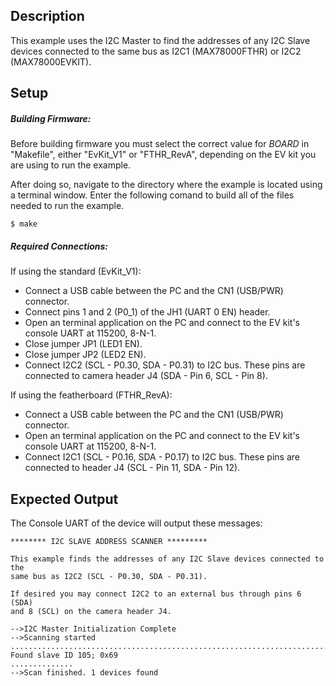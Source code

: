 ## Description

This example uses the I2C Master to find the addresses of any I2C Slave devices connected to the same bus as I2C1 (MAX78000FTHR) or I2C2 (MAX78000EVKIT).

## Setup
##### Building Firmware:
Before building firmware you must select the correct value for _BOARD_  in "Makefile", either "EvKit\_V1" or "FTHR\_RevA", depending on the EV kit you are using to run the example.

After doing so, navigate to the directory where the example is located using a terminal window. Enter the following comand to build all of the files needed to run the example.

```
$ make
```

##### Required Connections:

If using the standard (EvKit_V1):
-   Connect a USB cable between the PC and the CN1 (USB/PWR) connector.
-   Connect pins 1 and 2 (P0_1) of the JH1 (UART 0 EN) header.
-   Open an terminal application on the PC and connect to the EV kit's console UART at 115200, 8-N-1.
-   Close jumper JP1 (LED1 EN).
-   Close jumper JP2 (LED2 EN).
-   Connect I2C2 (SCL - P0.30, SDA - P0.31) to I2C bus. These pins are connected to camera header J4 (SDA - Pin 6, SCL - Pin 8).

If using the featherboard (FTHR_RevA):
-   Connect a USB cable between the PC and the CN1 (USB/PWR) connector.
-   Open an terminal application on the PC and connect to the EV kit's console UART at 115200, 8-N-1.
-   Connect I2C1 (SCL - P0.16, SDA - P0.17) to I2C bus. These pins are connected to header J4 (SCL - Pin 11, SDA - Pin 12).

## Expected Output

The Console UART of the device will output these messages:

```
******** I2C SLAVE ADDRESS SCANNER *********

This example finds the addresses of any I2C Slave devices connected to the
same bus as I2C2 (SCL - P0.30, SDA - P0.31).

If desired you may connect I2C2 to an external bus through pins 6 (SDA)
and 8 (SCL) on the camera header J4.

-->I2C Master Initialization Complete
-->Scanning started
..................................................................................................
Found slave ID 105; 0x69
..............
-->Scan finished. 1 devices found
```
